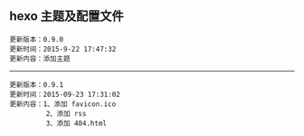 ## hexo 主题及配置文件 ##

    更新版本：0.9.0
    更新时间：2015-9-22 17:47:32
    更新内容：添加主题

----------

    更新版本：0.9.1
    更新时间：2015-09-23 17:31:02 
    更新内容：1、添加 favicon.ico
			 2、添加 rss
			 3、添加 404.html